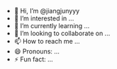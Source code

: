 - 👋 Hi, I’m @jiangjunyyy
- 👀 I’m interested in ...
- 🌱 I’m currently learning ...
- 💞️ I’m looking to collaborate on ...
- 📫 How to reach me ...
- 😄 Pronouns: ...
- ⚡ Fun fact: ...

<!---
jiangjunyyy/jiangjunyyy is a ✨ special ✨ repository because its `README.md` (this file) appears on your GitHub profile.
You can click the Preview link to take a look at your changes.
--->

